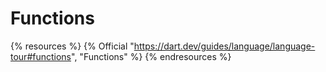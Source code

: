 # Functions

{% resources %}
  {% Official "https://dart.dev/guides/language/language-tour#functions", "Functions" %}
{% endresources %}
